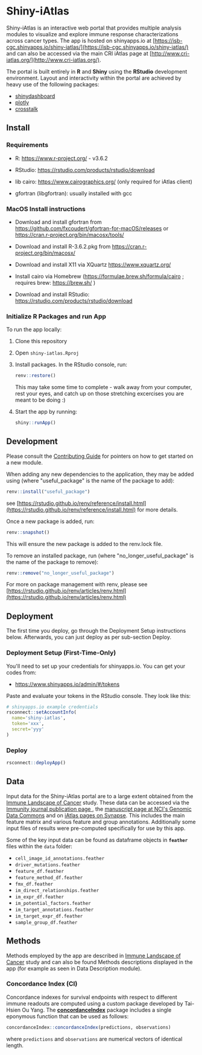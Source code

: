 # Shiny-iAtlas

Shiny-iAtlas is an interactive web portal that provides multiple analysis modules to visualize and explore immune response characterizations across cancer types. The app is hosted on shinyapps.io at [https://isb-cgc.shinyapps.io/shiny-iatlas/](https://isb-cgc.shinyapps.io/shiny-iatlas/) and can also be accessed via the main CRI iAtlas page at [http://www.cri-iatlas.org/](http://www.cri-iatlas.org/).

The portal is built entirely in **R** and **Shiny** using the **RStudio** development environment. Layout and interactivity within the portal are achieved by heavy use of the following packages:

- [shinydashboard](https://rstudio.github.io/shinydashboard/)
- [plotly](https://plot.ly/r/)
- [crosstalk](https://rstudio.github.io/crosstalk/)

## Install

### Requirements

- R: https://www.r-project.org/ - v3.6.2

- RStudio: https://rstudio.com/products/rstudio/download

- lib cairo: https://www.cairographics.org/ (only required for iAtlas client)

- gfortran (libgfortran): usually installed with gcc

### MacOS Install instructions

- Download and install gfortran from https://github.com/fxcoudert/gfortran-for-macOS/releases
or https://cran.r-project.org/bin/macosx/tools/

- Download and install R-3.6.2.pkg from https://cran.r-project.org/bin/macosx/

- Download and install X11 via XQuartz https://www.xquartz.org/

- Install cairo via Homebrew (https://formulae.brew.sh/formula/cairo ; requires brew: https://brew.sh/ )

- Download and install RStudio: https://rstudio.com/products/rstudio/download

### Initialize R Packages and run App

To run the app locally:

1. Clone this repository

1. Open `shiny-iatlas.Rproj`

1. Install packages. In the RStudio console, run:

   ```R
   renv::restore()
   ```

   This may take some time to complete - walk away from your computer, rest your eyes, and catch up on those stretching excercises you are meant to be doing :)

1. Start the app by running:

   ```R
   shiny::runApp()
   ```

## Development

Please consult the [Contributing Guide](https://github.com/CRI-iAtlas/shiny-iatlas/blob/develop/CONTRIBUTING.md) for pointers on how to get started on a new module.

When adding any new dependencies to the application, they may be added using (where "useful_package" is the name of the package to add):

```R
renv::install("useful_package")
```

see [https://rstudio.github.io/renv/reference/install.html](https://rstudio.github.io/renv/reference/install.html) for more details.

Once a new package is added, run:

```R
renv::snapshot()
```

This will ensure the new package is added to the renv.lock file.

To remove an installed package, run (where "no_longer_useful_package" is the name of the package to remove):

```R
renv::remove("no_longer_useful_package")
```

For more on package management with renv, please see [https://rstudio.github.io/renv/articles/renv.html](https://rstudio.github.io/renv/articles/renv.html)

## Deployment

The first time you deploy, go through the Deployment Setup instructions below. Afterwards, you can just deploy as per sub-section Deploy.

### Deployment Setup (First-Time-Only)

You'll need to set up your credentials for shinyapps.io. You can get your codes from:

- https://www.shinyapps.io/admin/#/tokens

Paste and evaluate your tokens in the RStudio console. They look like this:

```R
# shinyapps.io example credentials
rsconnect::setAccountInfo(
  name='shiny-iatlas',
  token='xxx',
  secret='yyy'
)
```


### Deploy

```R
rsconnect::deployApp()
```

## Data

Input data for the Shiny-iAtlas portal are to a large extent obtained from the [Immune Landscape of Cancer](https://www.cell.com/immunity/abstract/S1074-7613(18)30121-3) study. These data can be accessed via the [Immunity journal publication page ](https://www.cell.com/immunity/abstract/S1074-7613(18)30121-3), the [manuscript page at NCI's Genomic Data Commons](https://gdc.cancer.gov/about-data/publications/panimmune) and on [iAtlas pages on Synapse](https://www.synapse.org/#!Synapse:syn21247064). This includes the main feature matrix and various feature and group annotations.  Additionally some input files of results were pre-computed specifically for use by this app.

Some of the key input data can be found as dataframe objects in **`feather`** files within the `data` folder:

- `cell_image_id_annotations.feather`
- `driver_mutations.feather`
- `feature_df.feather`
- `feature_method_df.feather`
- `fmx_df.feather`
- `im_direct_relationships.feather`
- `im_expr_df.feather`
- `im_potential_factors.feather`
- `im_target_annotations.feather`
- `im_target_expr_df.feather`
- `sample_group_df.feather`

## Methods

Methods employed by the app are described in [Immune Landscape of Cancer](https://www.cell.com/immunity/abstract/S1074-7613(18)30121-3) study and can also be found Methods descriptions displayed in the app (for example as seen in Data Description module).

### Concordance Index (CI)

Concordance indexes for survival endpoints with respect to different immune readouts are computed using a custom package developed by Tai-Hsien Ou Yang. The **[concordanceIndex](https://github.com/th86/concordanceIndex)** package includes a single eponymous function that can be used as follows:

```R
concordanceIndex::concordanceIndex(predictions, observations)
```

where `predictions` and `observations` are numerical vectors of identical length.

